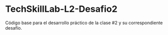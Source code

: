 # TechSkillLab-L2-Desafio2
Código base para el desarrollo práctico de la clase #2 y su correspondiente desafío.
